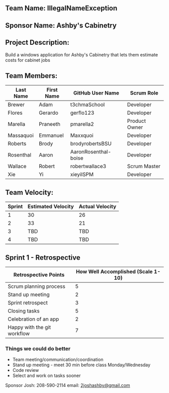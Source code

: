 ## Team Name: IllegalNameException

## Sponsor Name: Ashby's Cabinetry

## Project Description:
Build a windows application for Ashby's Cabinetry that lets them estimate costs for cabinet jobs

## Team Members:

Last Name       | First Name      | GitHub User Name     | Scrum Role
--------------- | --------------- | -------------------- | ---------------
Brewer          | Adam            | t3chmaSchool         | Developer
Flores          | Gerardo         | gerflo123            | Developer
Marella         | Praneeth        | pmarella2            | Product Owner
Massaquoi       | Emmanuel        | Maxxquoi             | Developer
Roberts         | Brody           | brodyrobertsBSU      | Developer
Rosenthal       | Aaron           | AaronRosenthal-boise | Developer
Wallace         | Robert          | robertwallace3       | Scrum Master
Xie             | Yi              | xieyiISPM            | Developer

## Team Velocity:

Sprint | Estimated Velocity | Actual Velocity
------ | ------------------ | ---------------
1      | 30                 | 26 
2      | 33                 | 21
3      | TBD                | TBD
4      | TBD                | TBD


## Sprint 1 - Retrospective

Retrospective Points            | How Well Accomplished (Scale 1-10)
------------------------------- | -------------------------------------
Scrum planning process          | 5
Stand up meeting                | 2
Sprint retrospect               | 3
Closing tasks                   | 5
Celebration of an app           | 2
Happy with the git workflow     | 7

### Things we could do better

* Team meeting/communication/coordination
* Stand up meeting - meet 30 min before class Monday/Wednesday
* Code review
* Select and work on tasks sooner

Sponsor Josh: 208-590-2114
email: 2joshashby@gmail.com
